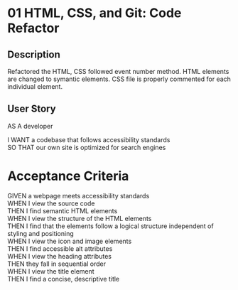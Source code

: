# 01 HTML, CSS, and Git: Code Refactor
## Description
Refactored the HTML, CSS followed event number method. HTML elements are changed to symantic elements. CSS file is properly commented for each individual element.
## User Story
<p> AS A developer </p>
<p>I WANT a codebase that follows accessibility standards
  <br>
SO THAT our own site is optimized for search engines</p>
<h1> Acceptance Criteria</h1>
<p>
GIVEN a webpage meets accessibility standards
  <br>
WHEN I view the source code
  <br>
THEN I find semantic HTML elements
  <br>
WHEN I view the structure of the HTML elements
  <br>
THEN I find that the elements follow a logical structure independent of styling and positioning
  <br>
WHEN I view the icon and image elements
  <br>
THEN I find accessible alt attributes
  <br>
WHEN I view the heading attributes
  <br>
THEN they fall in sequential order
  <br>
WHEN I view the title element
  <br>
THEN I find a concise, descriptive title
</p>
